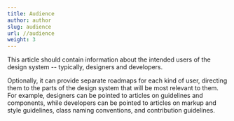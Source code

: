 ```yaml
---
title: Audience
author: author
slug: audience
url: //audience
weight: 3
---
```


 This article should contain information about the intended users of the design system -- typically, designers and developers.

 Optionally, it can provide separate roadmaps for each kind of user, directing them to the parts of the design system that will be most relevant to them. For example, designers can be pointed to articles on guidelines and components, while developers can be pointed to articles on markup and style guidelines,  class naming conventions, and contribution guidelines.
